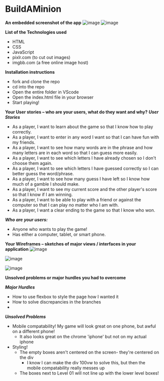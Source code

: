 # BuildAMinion

**An embedded screenshot of the app**
![image](https://i.ibb.co/r7Cv3Hw/Screenshot-2.png)
![image](https://i.ibb.co/HFcZkBv/Screenshot-2.png)

**List of the Technologies used**
- HTML
- CSS
- JavaScript
- pixlr.com (to cut out images)
- imgbb.com (a free online image host)

**Installation instructions**
- fork and clone the repo
- cd into the repo
- Open the entire folder in VScode
- Open the index.html file in your browser
- Start playing!

**Your User stories – who are your users, what do they want and why?**
***User Stories***
- As a player, I want to learn about the game so that I know how to play correctly.
- As a player, I want to enter in any word I want so that I can have fun with my friends.
- As a player, I want to see how many words are in the phrase and how many letters are in each word so that I can guess more easily.
- As a player, I want to see which letters I have already chosen so I don't choose them again.
- As a player, I want to see which letters I have guessed correctly so I can better guess the word/phrase.
- As a player, I want to see how many guess I have left so I know how much of a gamble I should make.
- As a player, I want to see my current score and the other player's score so that I know if I am winning.
- As a player, I want to be able to play with a friend or against the computer so that I can play no matter who I am with.
- As a player, I want a clear ending to the game so that I know who won.

***Who are your users:***
- Anyone who wants to play the game! 
- Has either a computer, tablet, or smart phone.

**Your Wireframes – sketches of major views / interfaces in your application**
![image](https://media.git.generalassemb.ly/user/37826/files/e25ceb00-05e6-11ec-87fa-efb6a2f77309)

![image](https://media.git.generalassemb.ly/user/37826/files/ee48ad00-05e6-11ec-9dae-dee35e261c03)

![image](https://media.git.generalassemb.ly/user/37826/files/f86aab80-05e6-11ec-956e-63f6ee28e630)


**Unsolved problems or major hurdles you had to overcome**

***Major Hurdles***
- How to use flexbox to style the page how I wanted it
- How to solve discrepancies in the branches
- 

***Unsolved Problems***
- Mobile compatability! My game will look great on one phone, but awful on a different phone! 
    - It also looks great on the chrome 'iphone' but not on my actual iphone
- Styling! 
    - The empty boxes aren't centered on the screen- they're centered on the div
        - I know I can make the div 100vw to solve this, but then the mobile compatability really messes up
    - The boxes next to Level 01 will not line up with the lower level boxes! 